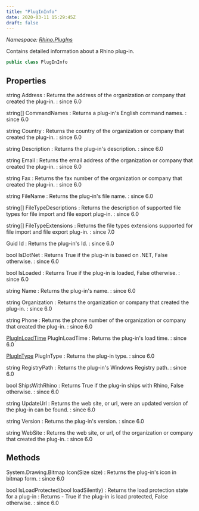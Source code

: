 ```yaml
---
title: "PlugInInfo"
date: 2020-03-11 15:29:45Z
draft: false
---
```


*Namespace: [Rhino.PlugIns](../)*

Contains detailed information about a Rhino plug-in.
```cs
public class PlugInInfo
```
## Properties

string Address
: Returns the address of the organization or company that created the plug-in.
: since 6.0

string[] CommandNames
: Returns a plug-in's English command names.
: since 6.0

string Country
: Returns the country of the organization or company that created the plug-in.
: since 6.0

string Description
: Returns the plug-in's description.
: since 6.0

string Email
: Returns the email address of the organization or company that created the plug-in.
: since 6.0

string Fax
: Returns the fax number of the organization or company that created the plug-in.
: since 6.0

string FileName
: Returns the plug-in's file name.
: since 6.0

string[] FileTypeDescriptions
: Returns the description of supported file types for file import and file export plug-in.
: since 6.0

string[] FileTypeExtensions
: Returns the file types extensions supported for file import and file export plug-in.
: since 7.0

Guid Id
: Returns the plug-in's Id.
: since 6.0

bool IsDotNet
: Returns True if the plug-in is based on .NET, False otherwise.
: since 6.0

bool IsLoaded
: Returns True if the plug-in is loaded, False otherwise.
: since 6.0

string Name
: Returns the plug-in's name.
: since 6.0

string Organization
: Returns the organization or company that created the plug-in.
: since 6.0

string Phone
: Returns the phone number of the organization or company that created the plug-in.
: since 6.0

[PlugInLoadTime](/rhinocommon/rhino/plugins/pluginloadtime/) PlugInLoadTime
: Returns the plug-in's load time.
: since 6.0

[PlugInType](/rhinocommon/rhino/plugins/plugintype/) PlugInType
: Returns the plug-in type.
: since 6.0

string RegistryPath
: Returns the plug-in's Windows Registry path.
: since 6.0

bool ShipsWithRhino
: Returns True if the plug-in ships with Rhino, False otherwise.
: since 6.0

string UpdateUrl
: Returns the web site, or url, were an updated version of the plug-in can be found.
: since 6.0

string Version
: Returns the plug-in's version.
: since 6.0

string WebSite
: Returns the web site, or url, of the organization or company that created the plug-in.
: since 6.0
## Methods

System.Drawing.Bitmap Icon(Size size)
: Returns the plug-in's icon in bitmap form.
: since 6.0

bool IsLoadProtected(bool loadSilently)
: Returns the load protection state for a plug-in
: Returns - True if the plug-in is load protected, False otherwise.
: since 6.0
